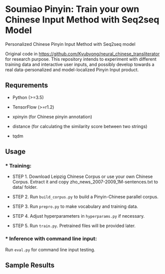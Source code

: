 

# Soumiao Pinyin: Train your own Chinese Input Method with Seq2seq Model


Personalized Chinese Pinyin Input Method with Seq2seq model

Original code in https://github.com/Kyubyong/neural_chinese_transliterator for research purpose. This repository intends to experiment with different training data and interactive user inputs, and possibly develop towards a real data-personalized and model-localized Pinyin Input product.



## Requrements

* Python (>=3.5)

* TensorFlow (>=r1.2)

* xpinyin (for Chinese pinyin annotation)

* distance (for calculating the similarity score between two strings)

* tqdm


## Usage


### * Training:

* STEP 1. Download Leipzig Chinese Corpus or use your own Chinese Corpus. Extract it and copy zho_news_2007-2009_1M-sentences.txt to data/ folder.

* STEP 2. Run `build_corpus.py` to build a Pinyin-Chinese parallel corpus.

* STEP 3. Run `prepro.py` to make vocabulary and training data.

* STEP 4. Adjust hyperparameters in `hyperparams.py` if necessary.

* STEP 5. Run `train.py`. Pretrained files will be provided later.


### * Inference with command line input:

Run `eval.py` for command line input testing.


## Sample Results
